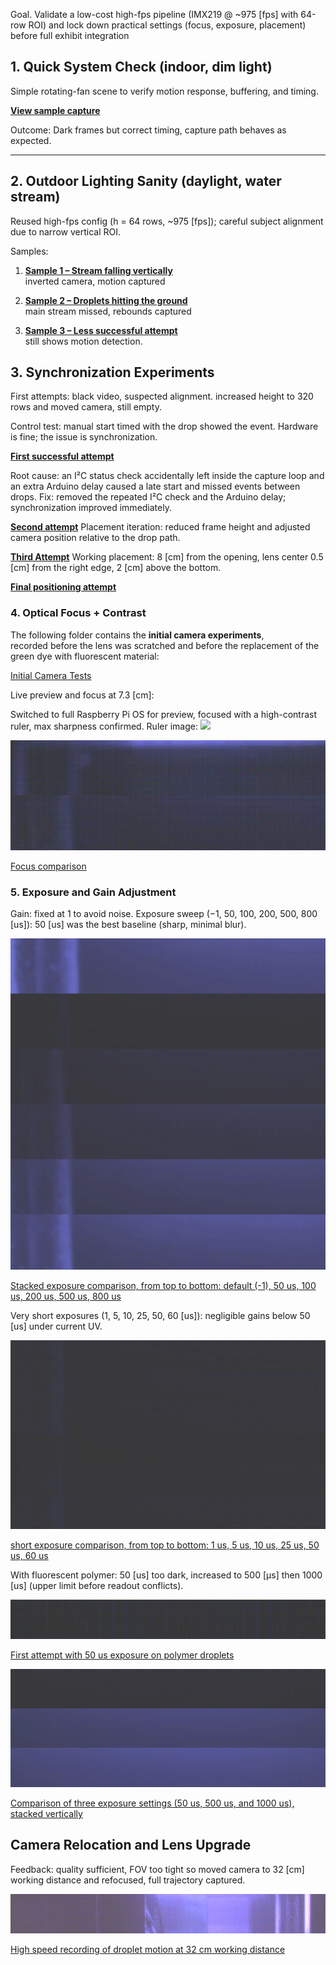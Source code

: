Goal. Validate a low-cost high-fps pipeline (IMX219 @ ~975 [fps] with 64-row ROI) and lock down practical settings (focus, exposure, placement) before full exhibit integration

## 1. Quick System Check (indoor, dim light) ##

Simple rotating-fan scene to verify motion response, buffering, and timing.

**[View sample capture](https://drive.google.com/file/d/1PzW4zkaScqAXy1D3jOnbjnEaSPEWVI3p/view)**

Outcome: Dark frames but correct timing, capture path behaves as expected.

---

## 2. Outdoor Lighting Sanity (daylight, water stream)

Reused high-fps config (h = 64 rows, ~975 [fps]); careful subject alignment due to narrow vertical ROI.

Samples:

1. **[Sample 1 – Stream falling vertically](https://drive.google.com/file/d/1tkDQBM2TiiqNo0x5NmPXNWECEWIrQ5F-/view)**  
   inverted camera, motion captured
   
3. **[Sample 2 – Droplets hitting the ground](https://drive.google.com/file/d/1HDNrdlW91r2VxZYlnDlstKxNU1lgPaSQ/view)**  
   main stream missed, rebounds captured

4. **[Sample 3 – Less successful attempt](https://drive.google.com/file/d/1XEx5hrPEJuywzcE6ZUDVG6fwlSdQVgLJ/view)**  
   still shows motion detection.


## **3. Synchronization Experiments**

First attempts: black video, suspected alignment. increased height to 320 rows and moved camera, still empty.

Control test: manual start timed with the drop showed the event. Hardware is fine; the issue is synchronization.

**[First successful attempt](https://drive.google.com/file/d/1Ykk5Uip4b63IA97jSYBqBQ3OBTui59Sb/view?usp=drive_link)**

Root cause: an I²C status check accidentally left inside the capture loop and an extra Arduino delay caused a late start and missed events between drops.
Fix: removed the repeated I²C check and the Arduino delay; synchronization improved immediately.

**[Second attempt](https://drive.google.com/file/d/1nz-HmmVeMYbKkoLe5iBu_BNrmOuvZssi/view?usp=drive_link)**
Placement iteration: reduced frame height and adjusted camera position relative to the drop path.

**[Third Attempt](https://drive.google.com/file/d/1fHyBt6_lvj7hkRYKEYBgoefq1-nEfLwA/view?usp=drive_link)**
Working placement: 8 [cm] from the opening, lens center 0.5 [cm] from the right edge, 2 [cm] above the bottom.

**[Final positioning attempt](https://drive.google.com/file/d/1xlmjmXJPGok_TyZNuMyr5RXJRBlFVw0r/view?usp=drive_link)**


### 4. Optical Focus + Contrast

The following folder contains the **initial camera experiments**,  
recorded before the lens was scratched and before the replacement of the green dye with fluorescent material:  

[Initial Camera Tests](https://drive.google.com/drive/u/1/folders/1z9lNiULwwIG49Ctze9CZizduTPMhc4pU)

Live preview and focus at 7.3 [cm]:

Switched to full Raspberry Pi OS for preview, focused with a high-contrast ruler, max sharpness confirmed.
Ruler image: <img src="focus_lens_adjustment.jpg" width="500"/>  

![Focus comparison – top: before calibration, bottom: after calibration](output.gif)

[Focus comparison](https://drive.google.com/file/d/1X2-TqklAu1A6jz3skCsFLxwyzy4B9QhM/view?usp=drive_link)

### 5. Exposure and Gain Adjustment

Gain: fixed at 1 to avoid noise.
Exposure sweep (−1, 50, 100, 200, 500, 800 [us]): 50 [us] was the best baseline (sharp, minimal blur).

![Stacked exposure comparison](stacked_6videos.gif)

[Stacked exposure comparison, from top to bottom: default (-1), 50 us, 100 us, 200 us, 500 us, 800 us](https://drive.google.com/file/d/1cCWQ9jaKp1_bPCUkb_xt1R3oLjgblMFd/view?usp=drive_link)

Very short exposures (1, 5, 10, 25, 50, 60 [us]): negligible gains below 50 [us] under current UV.

![eus](eus.gif)

[short exposure comparison, from top to bottom: 1 us, 5 us, 10 us, 25 us, 50 us, 60 us](https://drive.google.com/file/d/1J8HzZhqTxJV4cv6MzSbxZyY9jCHJqMZH/view?usp=drive_link)

With fluorescent polymer: 50 [us] too dark, increased to 500 [µs] then 1000 [us] (upper limit before readout conflicts).


![First attempt with 50 us exposure on polymer droplets](firstpol50.gif)

[First attempt with 50 us exposure on polymer droplets](https://drive.google.com/file/d/1VXqXNtUjAdg2IJR1tUk5zI5pbu2uNVJz/view?usp=drive_link)

![Comparison of three exposure settings (50 us, 500 us, and 1000 us), stacked vertically](firstpol.gif)

[Comparison of three exposure settings (50 us, 500 us, and 1000 us), stacked vertically](https://drive.google.com/file/d/18h_Qybyh7JIyYHXmYGO3AuyPu7R205_c/view?usp=drive_link)

## Camera Relocation and Lens Upgrade ##

Feedback: quality sufficient, FOV too tight so moved camera to 32 [cm] working distance and refocused, full trajectory captured.

![High speed recording of droplet motion at 32 cm working distance](second_good.gif)

[High speed recording of droplet motion at 32 cm working distance](https://drive.google.com/file/d/1fGTXfQZj-48s78iyI7dZXUsySlFIUiiA/view?usp=drive_link)




